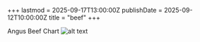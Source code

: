 +++
lastmod = 2025-09-17T13:00:00Z
publishDate = 2025-09-12T10:00:00Z
title = "beef"
+++

Angus Beef Chart
![alt text](images/Angus-Beef-Chart.png)
